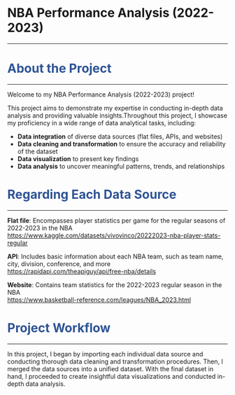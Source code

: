 # NBA Performance Analysis (2022-2023)
---

<h1><font color="#2F5496"><strong>About the Project</strong></font></h1>

---
Welcome to my NBA Performance Analysis (2022-2023) project! 

This project aims to demonstrate my expertise in conducting in-depth data analysis and providing valuable insights.Throughout this project, I showcase my proficiency in a wide range of data analytical tasks, including:
- **Data integration** of diverse data sources (flat files, APIs, and websites)
- **Data cleaning and transformation** to ensure the accuracy and reliability of the dataset
- **Data visualization** to present key findings 
- **Data analysis** to uncover meaningful patterns, trends, and relationships

<h1><font color="#2F5496"><strong>Regarding Each Data Source</strong></font></h1>

---
**Flat file**: Encompasses player statistics per game for the regular seasons of 2022-2023 in the NBA <br>
https://www.kaggle.com/datasets/vivovinco/20222023-nba-player-stats-regular

**API**: Includes basic information about each NBA team, such as team name, city, division, conference, and more <br>
https://rapidapi.com/theapiguy/api/free-nba/details

**Website**: Contains team statistics for the 2022-2023 regular season in the NBA <br>
https://www.basketball-reference.com/leagues/NBA_2023.html

<h1><font color="#2F5496"><strong>Project Workflow</strong></font></h1>

---
In this project, I began by importing each individual data source and conducting thorough data cleaning and transformation procedures. Then, I merged the data sources into a unified dataset. With the final dataset in hand, I proceeded to create insightful data visualizations and conducted in-depth data analysis.
